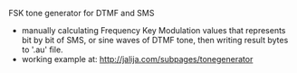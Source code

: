 FSK tone generator for DTMF and SMS

- manually calculating Frequency Key Modulation values that represents bit by bit of SMS, or sine waves of DTMF tone, then writing result bytes to '.au' file.
- working example at: http://jalija.com/subpages/tonegenerator
